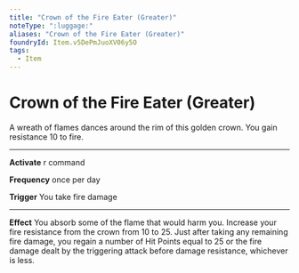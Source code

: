 ```yaml
---
title: "Crown of the Fire Eater (Greater)"
noteType: ":luggage:"
aliases: "Crown of the Fire Eater (Greater)"
foundryId: Item.v5DePmJuoXV06y5O
tags:
  - Item
---
```


# Crown of the Fire Eater (Greater)

A wreath of flames dances around the rim of this golden crown. You gain resistance 10 to fire.

* * *

**Activate** r command

**Frequency** once per day

**Trigger** You take fire damage

* * *

**Effect** You absorb some of the flame that would harm you. Increase your fire resistance from the crown from 10 to 25. Just after taking any remaining fire damage, you regain a number of Hit Points equal to 25 or the fire damage dealt by the triggering attack before damage resistance, whichever is less.
